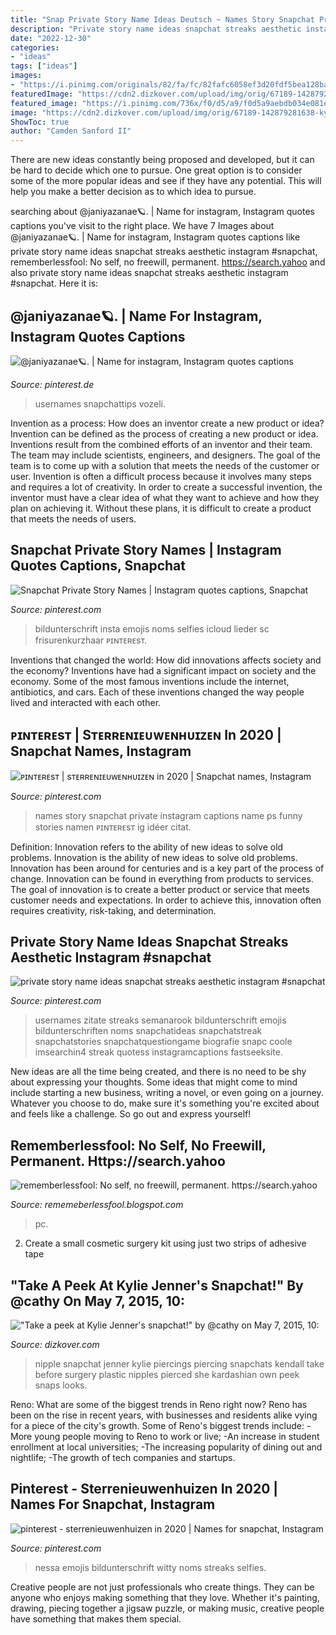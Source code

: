 ```yaml
---
title: "Snap Private Story Name Ideas Deutsch ~ Names Story Snapchat Private Instagram Captions Name Ps Funny Stories Namen ᴘɪɴᴛᴇʀᴇsᴛ Ig Idéer Citat"
description: "Private story name ideas snapchat streaks aesthetic instagram #snapchat"
date: "2022-12-30"
categories:
- "ideas"
tags: ["ideas"]
images:
- "https://i.pinimg.com/originals/82/fa/fc/82fafc6058ef3d20fdf5bea128ba93ca.jpg"
featuredImage: "https://cdn2.dizkover.com/upload/img/orig/67189-142879281638-kylie-jenner-snapchat.png"
featured_image: "https://i.pinimg.com/736x/f0/d5/a9/f0d5a9aebdb034e081e52c1727532399.jpg"
image: "https://cdn2.dizkover.com/upload/img/orig/67189-142879281638-kylie-jenner-snapchat.png"
ShowToc: true
author: "Camden Sanford II"
---
```



There are new ideas constantly being proposed and developed, but it can be hard to decide which one to pursue. One great option is to consider some of the more popular ideas and see if they have any potential. This will help you make a better decision as to which idea to pursue.

	

		
searching about @janiyazanae🪐. | Name for instagram, Instagram quotes captions you've visit to the right place. We have 7 Images about @janiyazanae🪐. | Name for instagram, Instagram quotes captions like private story name ideas snapchat streaks aesthetic instagram #snapchat, rememberlessfool: No self, no freewill, permanent. https://search.yahoo and also private story name ideas snapchat streaks aesthetic instagram #snapchat. Here it is:
		
    
## @janiyazanae🪐. | Name For Instagram, Instagram Quotes Captions

<img loading=lazy src="https://i.pinimg.com/originals/82/fa/fc/82fafc6058ef3d20fdf5bea128ba93ca.jpg" onerror="this.onerror=null;this.src='https://tse1.mm.bing.net/th?id=OIP.TMJlCfz__qdEggRKxg043gHaOt&amp;pid=15.1';" alt="@janiyazanae🪐. | Name for instagram, Instagram quotes captions">

_Source: pinterest.de_

>usernames snapchattips vozeli. 

	

Invention as a process: How does an inventor create a new product or idea?
Invention can be defined as the process of creating a new product or idea. Inventions result from the combined efforts of an inventor and their team. The team may include scientists, engineers, and designers. The goal of the team is to come up with a solution that meets the needs of the customer or user.
Invention is often a difficult process because it involves many steps and requires a lot of creativity. In order to create a successful invention, the inventor must have a clear idea of what they want to achieve and how they plan on achieving it. Without these plans, it is difficult to create a product that meets the needs of users.

    
## Snapchat Private Story Names | Instagram Quotes Captions, Snapchat

<img loading=lazy src="https://i.pinimg.com/originals/95/3a/d6/953ad6e3e5775d8579d13c553c2f4c31.jpg" onerror="this.onerror=null;this.src='https://tse4.mm.bing.net/th?id=OIP.B_qAiLDQBDjlgV3odsLA8gHaMx&amp;pid=15.1';" alt="Snapchat Private Story Names | Instagram quotes captions, Snapchat">

_Source: pinterest.com_

>bildunterschrift insta emojis noms selfies icloud lieder sc frisurenkurzhaar ᴘɪɴᴛᴇʀᴇsᴛ. 

	

Inventions that changed the world: How did innovations affects society and the economy?
Inventions have had a significant impact on society and the economy. Some of the most famous inventions include the internet, antibiotics, and cars. Each of these inventions changed the way people lived and interacted with each other.

    
## ᴘɪɴᴛᴇʀᴇsᴛ | Sᴛᴇʀʀᴇɴɪᴇᴜᴡᴇɴʜᴜɪᴢᴇɴ In 2020 | Snapchat Names, Instagram

<img loading=lazy src="https://i.pinimg.com/736x/f0/d5/a9/f0d5a9aebdb034e081e52c1727532399.jpg" onerror="this.onerror=null;this.src='https://tse1.mm.bing.net/th?id=OIP.JPkDtvSioQt965JGxM5jcwHaLb&amp;pid=15.1';" alt="ᴘɪɴᴛᴇʀᴇsᴛ | sᴛᴇʀʀᴇɴɪᴇᴜᴡᴇɴʜᴜɪᴢᴇɴ in 2020 | Snapchat names, Instagram">

_Source: pinterest.com_

>names story snapchat private instagram captions name ps funny stories namen ᴘɪɴᴛᴇʀᴇsᴛ ig idéer citat. 

	

Definition: Innovation refers to the ability of new ideas to solve old problems.
Innovation is the ability of new ideas to solve old problems. Innovation has been around for centuries and is a key part of the process of change. Innovation can be found in everything from products to services. The goal of innovation is to create a better product or service that meets customer needs and expectations. In order to achieve this, innovation often requires creativity, risk-taking, and determination.

    
## Private Story Name Ideas Snapchat Streaks Aesthetic Instagram #snapchat

<img loading=lazy src="https://i.pinimg.com/originals/a7/df/5c/a7df5c8425cf77ada78229d1cf02befe.jpg" onerror="this.onerror=null;this.src='https://tse4.mm.bing.net/th?id=OIP.siQZllQO2Z87tRyhxZVKzgHaMx&amp;pid=15.1';" alt="private story name ideas snapchat streaks aesthetic instagram #snapchat">

_Source: pinterest.com_

>usernames zitate streaks semanarook bildunterschrift emojis bildunterschriften noms snapchatideas snapchatstreak snapchatstories snapchatquestiongame biografie snapc coole imsearchin4 streak quotess instagramcaptions fastseeksite. 

	

New ideas are all the time being created, and there is no need to be shy about expressing your thoughts. Some ideas that might come to mind include starting a new business, writing a novel, or even going on a journey. Whatever you choose to do, make sure it's something you're excited about and feels like a challenge. So go out and express yourself!

    
## Rememberlessfool: No Self, No Freewill, Permanent. Https://search.yahoo

<img loading=lazy src="https://1.bp.blogspot.com/-jeY8pKud75A/Xlh3MkdZGsI/AAAAAAAAeFs/9QrOo3vhuAkm66VMM5MgFt6yn-4Tqm9BgCLcBGAsYHQ/s1600/Untitled1090.png" onerror="this.onerror=null;this.src='https://tse1.mm.bing.net/th?id=OIP.S-RnQYbKn4F6Vu3nrLqmTQHaEK&amp;pid=15.1';" alt="rememberlessfool: No self, no freewill, permanent. https://search.yahoo">

_Source: rememeberlessfool.blogspot.com_

>pc. 

	

2. Create a small cosmetic surgery kit using just two strips of adhesive tape 

    
## &quot;Take A Peek At Kylie Jenner&#039;s Snapchat!&quot; By @cathy On May 7, 2015, 10:

<img loading=lazy src="https://cdn2.dizkover.com/upload/img/orig/67189-142879281638-kylie-jenner-snapchat.png" onerror="this.onerror=null;this.src='https://tse3.mm.bing.net/th?id=OIP.QuU8A7xSoWEBBejKCIEF4gHaNJ&amp;pid=15.1';" alt="&quot;Take a peek at Kylie Jenner&#039;s snapchat!&quot; by @cathy on May 7, 2015, 10:">

_Source: dizkover.com_

>nipple snapchat jenner kylie piercings piercing snapchats kendall take before surgery plastic nipples pierced she kardashian own peek snaps looks. 

	

Reno: What are some of the biggest trends in Reno right now?
Reno has been on the rise in recent years, with businesses and residents alike vying for a piece of the city's growth. Some of Reno's biggest trends include: 
 -More young people moving to Reno to work or live; 
-An increase in student enrollment at local universities; 
-The increasing popularity of dining out and nightlife; 
-The growth of tech companies and startups.

    
## Pinterest - Sterrenieuwenhuizen In 2020 | Names For Snapchat, Instagram

<img loading=lazy src="https://i.pinimg.com/originals/f3/69/b3/f369b31d040a21a12f3767e31dbbfad9.jpg" onerror="this.onerror=null;this.src='https://tse2.mm.bing.net/th?id=OIP.vOofeK6VlF9B5yEjqV7IbwHaNW&amp;pid=15.1';" alt="pinterest - sterrenieuwenhuizen in 2020 | Names for snapchat, Instagram">

_Source: pinterest.com_

>nessa emojis bildunterschrift witty noms streaks selfies. 

	

Creative people are not just professionals who create things. They can be anyone who enjoys making something that they love. Whether it's painting, drawing, piecing together a jigsaw puzzle, or making music, creative people have something that makes them special.

